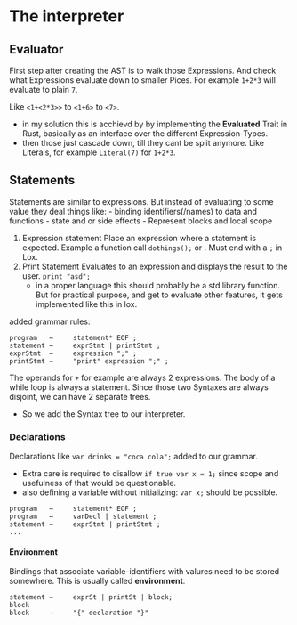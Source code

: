 # The interpreter
## Evaluator
First step after creating the AST is to walk those Expressions. And check what Expressions evaluate down to smaller Pices. For example `1+2*3` will evaluate to plain `7`.

Like  `<1+<2*3>>` to `<1+6>` to `<7>`.

- in my solution this is acchievd by by implementing the **Evaluated** Trait in Rust, basically as an interface over the different Expression-Types.
- then those just cascade down, till they cant be split anymore. Like Literals, for example `Literal(7)` for `1+2*3`.

## Statements
Statements are similar to expressions.
But instead of evaluating to some value they deal things like:
    - binding identifiers(/names) to data and functions
    - state and or side effects
    - Represent blocks and local scope

1. Expression statement
    Place an expression where a statement is expected. Example a function call `dothings();` or . Must end with a `;` in Lox.
2. Print Statement
    Evaluates to an expression and displays the result to the user. `print "asd";` 
    - in a proper language this should probably be a std library function. But for practical purpose, and get to evaluate other features, it gets implemented like this in lox.

added grammar rules:
```
program   →     statement* EOF ;
statement →     exprStmt | printStmt ;
exprStmt  →     expression ";" ;
printStmt →     "print" expression ";" ; 
```
The operands for `+` for example are always 2 expressions. The body of a while loop is always a statement. Since those two Syntaxes are always disjoint, we can have 2 separate trees.

- So we add the Syntax tree to our interpreter.

### Declarations
Declarations like `var drinks = "coca cola";` added to our grammar. 

- Extra care is required to disallow `if true var x = 1;` since scope and usefulness of that would be questionable.
- also defining a variable without initializing: `var x;` should be possible.
```
program   →     statement* EOF ;
program   →     varDecl | statement ;
statement →     exprStmt | printStmt ;
...
```

#### Environment
Bindings that associate variable-identifiers with valures need to be stored somewhere. This is usually called **environment**.

```
statement →     exprSt | printSt | block;
block
block     →     "{" declaration "}"
```


